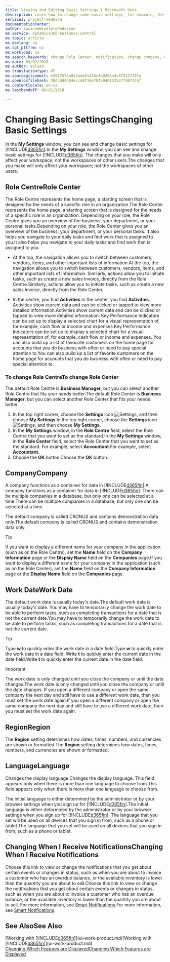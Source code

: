 ```yaml
---
title: Viewing and Editing Basic Settings | Microsoft Docs
description: Learn how to change some basic settings, for example, the Role Centre, company, or the work date.
services: project-madeira
documentationcenter: 
author: SusanneWindfeldPedersen
ms.service: dynamics365-business-central
ms.topic: article
ms.devlang: na
ms.tgt_pltfrm: na
ms.workload: na
ms.search.keywords: change Role Center, notification, change company, change work date
ms.date: 03/02/2018
ms.author: solsen
ms.translationtype: HT
ms.sourcegitcommit: e3917573a912a4e51416c4e926443c87513728fe
ms.openlocfilehash: 30dcd44d84ecca873de7b3a0401325377987324f
ms.contentlocale: en-ca
ms.lasthandoff: 06/01/2018

---
```

# <a name="changing-basic-settings"></a><span data-ttu-id="73473-103">Changing Basic Settings</span><span class="sxs-lookup"><span data-stu-id="73473-103">Changing Basic Settings</span></span>
<span data-ttu-id="73473-104">In the **My Settings** window, you can see and change basic settings for [!INCLUDE[d365fin](includes/d365fin_md.md)].</span><span class="sxs-lookup"><span data-stu-id="73473-104">In the **My Settings** window, you can see and change basic settings for [!INCLUDE[d365fin](includes/d365fin_md.md)].</span></span> <span data-ttu-id="73473-105">The changes that you make will only affect your workspace; not the workspaces of other users.</span><span class="sxs-lookup"><span data-stu-id="73473-105">The changes that you make will only affect your workspace; not the workspaces of other users.</span></span>  

## <a name="role-center"></a><span data-ttu-id="73473-106">Role Centre</span><span class="sxs-lookup"><span data-stu-id="73473-106">Role Center</span></span>
<span data-ttu-id="73473-107">The Role Centre represents the home page, a starting screen that is designed for the needs of a specific role in an organization.</span><span class="sxs-lookup"><span data-stu-id="73473-107">The Role Center represents the home page, a starting screen that is designed for the needs of a specific role in an organization.</span></span> <span data-ttu-id="73473-108">Depending on your role, the Role Centre gives you an overview of the business, your department, or your personal tasks.</span><span class="sxs-lookup"><span data-stu-id="73473-108">Depending on your role, the Role Center gives you an overview of the business, your department, or your personal tasks.</span></span> <span data-ttu-id="73473-109">It also helps you navigate to your daily tasks and find work that is assigned to you.</span><span class="sxs-lookup"><span data-stu-id="73473-109">It also helps you navigate to your daily tasks and find work that is assigned to you.</span></span>

-   <span data-ttu-id="73473-110">At the top, the navigation allows you to switch between customers, vendors, items, and other important lists of information.</span><span class="sxs-lookup"><span data-stu-id="73473-110">At the top, the navigation allows you to switch between customers, vendors, items, and other important lists of information.</span></span> <span data-ttu-id="73473-111">Similarly, actions allow you to initiate tasks, such as create a new sales invoice, directly from the Role Centre.</span><span class="sxs-lookup"><span data-stu-id="73473-111">Similarly, actions allow you to initiate tasks, such as create a new sales invoice, directly from the Role Center.</span></span>

-   <span data-ttu-id="73473-112">In the centre, you find **Activities**.</span><span class="sxs-lookup"><span data-stu-id="73473-112">In the center, you find **Activities**.</span></span> <span data-ttu-id="73473-113">Activities show current data and can be clicked or tapped to view more detailed information.</span><span class="sxs-lookup"><span data-stu-id="73473-113">Activities show current data and can be clicked or tapped to view more detailed information.</span></span> <span data-ttu-id="73473-114">Key Performance Indicators can be set up to display a selected chart for a visual representation of, for example, cash flow or income and expenses.</span><span class="sxs-lookup"><span data-stu-id="73473-114">Key Performance Indicators can be set up to display a selected chart for a visual representation of, for example, cash flow or income and expenses.</span></span> <span data-ttu-id="73473-115">You can also build up a list of favourite customers on the home page for accounts that you do business with often or need to pay special attention to.</span><span class="sxs-lookup"><span data-stu-id="73473-115">You can also build up a list of favorite customers on the home page for accounts that you do business with often or need to pay special attention to.</span></span>

### <a name="to-change-role-center"></a><span data-ttu-id="73473-116">To change Role Centre</span><span class="sxs-lookup"><span data-stu-id="73473-116">To change Role Center</span></span>
<span data-ttu-id="73473-117">The default Role Centre is **Business Manager**, but you can select another Role Centre that fits your needs better.</span><span class="sxs-lookup"><span data-stu-id="73473-117">The default Role Center is **Business Manager**, but you can select another Role Center that fits your needs better.</span></span>
1. <span data-ttu-id="73473-118">In the top right corner, choose the **Settings** icon ![Settings](media/ui-experience/settings_icon_small.png "Settings icon for role center"), and then choose **My Settings**.</span><span class="sxs-lookup"><span data-stu-id="73473-118">In the top right corner, choose the **Settings** icon ![Settings](media/ui-experience/settings_icon_small.png "Settings icon for role center"), and then choose **My Settings**.</span></span>
2. <span data-ttu-id="73473-119">In the **My Settings** window, in the **Role Centre** field, select the Role Centre that you want to set as the standard.</span><span class="sxs-lookup"><span data-stu-id="73473-119">In the **My Settings** window, in the **Role Center** field, select the Role Center that you want to set as the standard.</span></span> <span data-ttu-id="73473-120">For example, select **Accountant**.</span><span class="sxs-lookup"><span data-stu-id="73473-120">For example, select **Accountant**.</span></span>
3. <span data-ttu-id="73473-121">Choose the **OK** button.</span><span class="sxs-lookup"><span data-stu-id="73473-121">Choose the **OK** button.</span></span>

## <a name="company"></a><span data-ttu-id="73473-122">Company</span><span class="sxs-lookup"><span data-stu-id="73473-122">Company</span></span>
<span data-ttu-id="73473-123">A company functions as a container for data in [!INCLUDE[d365fin](includes/d365fin_md.md)].</span><span class="sxs-lookup"><span data-stu-id="73473-123">A company functions as a container for data in [!INCLUDE[d365fin](includes/d365fin_md.md)].</span></span> <span data-ttu-id="73473-124">There can be multiple companies in a database, but only one can be selected at a time.</span><span class="sxs-lookup"><span data-stu-id="73473-124">There can be multiple companies in a database, but only one can be selected at a time.</span></span>

<span data-ttu-id="73473-125">The default company is called CRONUS and contains demonstration data only.</span><span class="sxs-lookup"><span data-stu-id="73473-125">The default company is called CRONUS and contains demonstration data only.</span></span>

> [!TIP]  
>   <span data-ttu-id="73473-126">If you want to display a different name for your company in the application (such as on the Role Centre), set the **Name** field on the **Company Information** page or the **Display Name** field on the **Companies** page.</span><span class="sxs-lookup"><span data-stu-id="73473-126">If you want to display a different name for your company in the application (such as on the Role Center), set the **Name** field on the **Company Information** page or the **Display Name** field on the **Companies** page.</span></span>  

## <a name="work-date"></a><span data-ttu-id="73473-127">Work Date</span><span class="sxs-lookup"><span data-stu-id="73473-127">Work Date</span></span>
<span data-ttu-id="73473-128">The default work date is usually today's date.</span><span class="sxs-lookup"><span data-stu-id="73473-128">The default work date is usually today's date.</span></span> <span data-ttu-id="73473-129">You may have to temporarily change the work date to be able to perform tasks, such as completing transactions for a date that is not the current date.</span><span class="sxs-lookup"><span data-stu-id="73473-129">You may have to temporarily change the work date to be able to perform tasks, such as completing transactions for a date that is not the current date.</span></span>

> [!TIP]  
>   <span data-ttu-id="73473-130">Type **w** to quickly enter the work date in a date field.</span><span class="sxs-lookup"><span data-stu-id="73473-130">Type **w** to quickly enter the work date in a date field.</span></span> <span data-ttu-id="73473-131">Write **t** to quickly enter the current date in the date field.</span><span class="sxs-lookup"><span data-stu-id="73473-131">Write **t** to quickly enter the current date in the date field.</span></span>

> [!IMPORTANT]  
>   <span data-ttu-id="73473-132">The work date is only changed until you close the company or until the date changes.</span><span class="sxs-lookup"><span data-stu-id="73473-132">The work date is only changed until you close the company or until the date changes.</span></span> <span data-ttu-id="73473-133">If you open a different company or open the same company the next day and still have to use a different work date, then you must set the work date again.</span><span class="sxs-lookup"><span data-stu-id="73473-133">If you open a different company or open the same company the next day and still have to use a different work date, then you must set the work date again.</span></span>

## <a name="region"></a><span data-ttu-id="73473-134">Region</span><span class="sxs-lookup"><span data-stu-id="73473-134">Region</span></span>
<span data-ttu-id="73473-135">The **Region** setting determines how dates, times, numbers, and currencies are shown or formatted.</span><span class="sxs-lookup"><span data-stu-id="73473-135">The **Region** setting determines how dates, times, numbers, and currencies are shown or formatted.</span></span>   


## <a name="language"></a><span data-ttu-id="73473-136">Language</span><span class="sxs-lookup"><span data-stu-id="73473-136">Language</span></span>
<span data-ttu-id="73473-137">Changes the display language.</span><span class="sxs-lookup"><span data-stu-id="73473-137">Changes the display language.</span></span> <span data-ttu-id="73473-138">This field appears only when there is more than one language to choose from.</span><span class="sxs-lookup"><span data-stu-id="73473-138">This field appears only when there is more than one language to choose from.</span></span> 

<span data-ttu-id="73473-139">The initial language is either determined by the administrator or by your browser settings when you sign up for [!INCLUDE[d365fin](includes/d365fin_md.md)].</span><span class="sxs-lookup"><span data-stu-id="73473-139">The initial language is either determined by the administrator or by your browser settings when you sign up for [!INCLUDE[d365fin](includes/d365fin_md.md)].</span></span> <span data-ttu-id="73473-140">The language that you set will be used on all devices that you sign in from, such as a phone or tablet.</span><span class="sxs-lookup"><span data-stu-id="73473-140">The language that you set will be used on all devices that you sign in from, such as a phone or tablet.</span></span> 

## <a name="changing-when-i-receive-notifications"></a><span data-ttu-id="73473-141">Changing When I Receive Notifications</span><span class="sxs-lookup"><span data-stu-id="73473-141">Changing When I Receive Notifications</span></span>
<span data-ttu-id="73473-142">Choose this link to view or change the notifications that you get about certain events or changes in status, such as when you are about to invoice a customer who has an overdue balance, or the available inventory is lower than the quantity you are about to sell.</span><span class="sxs-lookup"><span data-stu-id="73473-142">Choose this link to view or change the notifications that you get about certain events or changes in status, such as when you are about to invoice a customer who has an overdue balance, or the available inventory is lower than the quantity you are about to sell.</span></span> <span data-ttu-id="73473-143">For more information, see [Smart Notifications](ui-smart-notifications.md).</span><span class="sxs-lookup"><span data-stu-id="73473-143">For more information, see [Smart Notifications](ui-smart-notifications.md).</span></span>

## <a name="see-also"></a><span data-ttu-id="73473-144">See Also</span><span class="sxs-lookup"><span data-stu-id="73473-144">See Also</span></span>
<span data-ttu-id="73473-145">[Working with [!INCLUDE[d365fin](includes/d365fin_md.md)]](ui-work-product.md)</span><span class="sxs-lookup"><span data-stu-id="73473-145">[Working with [!INCLUDE[d365fin](includes/d365fin_md.md)]](ui-work-product.md)</span></span>  
[<span data-ttu-id="73473-146">Changing Which Features are Displayed</span><span class="sxs-lookup"><span data-stu-id="73473-146">Changing Which Features are Displayed</span></span>](ui-experiences.md)  

